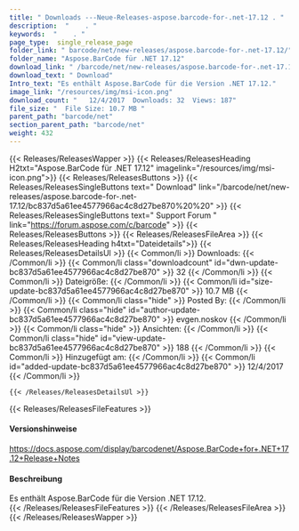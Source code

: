 ```yaml
---
title: " Downloads ---Neue-Releases-aspose.barcode-for-.net-17.12 . "
description:  "    . " 
keywords:  "    . " 
page_type:  single_release_page
folder_link: " barcode/net/new-releases/aspose.barcode-for-.net-17.12/"
folder_name: "Aspose.BarCode für .NET 17.12"
download_link: " /barcode/net/new-releases/aspose.barcode-for-.net-17.12/bc837d5a61ee4577966ac4c8d27be870"
download_text: " Download"
Intro_text: "Es enthält Aspose.BarCode für die Version .NET 17.12."
image_link: "/resources/img/msi-icon.png"
download_count: "   12/4/2017  Downloads: 32  Views: 187"
file_size: "  File Size: 10.7 MB "
parent_path: "barcode/net"
section_parent_path: "barcode/net"
weight: 432
---
```


{{< Releases/ReleasesWapper >}}
  {{< Releases/ReleasesHeading H2txt="Aspose.BarCode für .NET 17.12" imagelink="/resources/img/msi-icon.png">}}
  {{< Releases/ReleasesButtons >}}
    {{< Releases/ReleasesSingleButtons text=" Download" link="/barcode/net/new-releases/aspose.barcode-for-.net-17.12/bc837d5a61ee4577966ac4c8d27be870%20%20" >}}
    {{< Releases/ReleasesSingleButtons text=" Support Forum " link="https://forum.aspose.com/c/barcode" >}}
  {{< Releases/ReleasesButtons >}}
  {{< Releases/ReleasesFileArea >}}
    {{< Releases/ReleasesHeading h4txt="Dateidetails">}}
    {{< Releases/ReleasesDetailsUl >}}
            {{< Common/li >}} Downloads: {{< /Common/li >}}
      {{< Common/li class="downloadcount" id="dwn-update-bc837d5a61ee4577966ac4c8d27be870" >}} 32 {{< /Common/li >}}
      {{< Common/li >}} Dateigröße: {{< /Common/li >}}
      {{< Common/li id="size-update-bc837d5a61ee4577966ac4c8d27be870" >}} 10.7 MB {{< /Common/li >}} 
      {{< Common/li  class="hide" >}} Posted By: {{< /Common/li >}} 
      {{< Common/li class="hide" id="author-update-bc837d5a61ee4577966ac4c8d27be870" >}} evgen.noskov {{< /Common/li >}}
      {{< Common/li class="hide" >}} Ansichten: {{< /Common/li >}}
      {{< Common/li class="hide" id="view-update-bc837d5a61ee4577966ac4c8d27be870" >}} 188 {{< /Common/li >}}
      {{< Common/li >}} Hinzugefügt am: {{< /Common/li >}}
      {{< Common/li id="added-update-bc837d5a61ee4577966ac4c8d27be870" >}} 12/4/2017 {{< /Common/li >}} 

    {{< /Releases/ReleasesDetailsUl >}}

  {{< Releases/ReleasesFileFeatures >}}
      <h4>Versionshinweise</h4><div> <a href="https://docs.aspose.com/display/barcodenet/Aspose.BarCode+for+.NET+17.12+Release+Notes">https://docs.aspose.com/display/barcodenet/Aspose.BarCode+for+.NET+17.12+Release+Notes</a></div><h4> Beschreibung</h4><div class="HTMLDescription"> Es enthält Aspose.BarCode für die Version .NET 17.12.</div>
  {{< /Releases/ReleasesFileFeatures >}}
 {{< /Releases/ReleasesFileArea >}}
{{< /Releases/ReleasesWapper >}}



